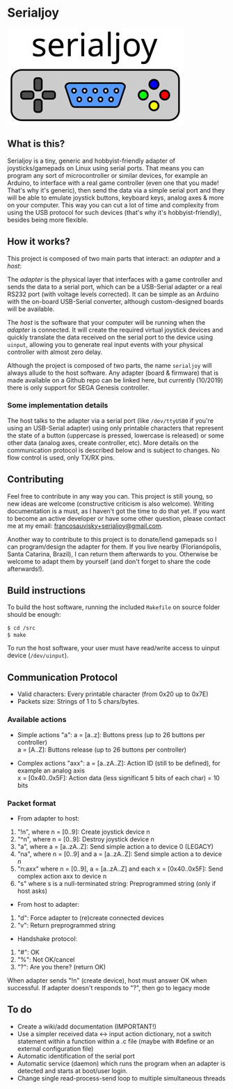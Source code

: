 # Serialjoy

![serialjoy logo](/doc/serialjoy.svg)

## What is this?

Serialjoy is a tiny, generic and hobbyist-friendly adapter of joysticks/gamepads on Linux using serial ports. That means you can program any sort of microcontroller or similar devices, for example an Arduino, to interface with a real game controller (even one that you made! That's why it's generic), then send the data via a simple serial port and they will be able to emulate joystick buttons, keyboard keys, analog axes & more on your computer. This way you can cut a lot of time and complexity from using the USB protocol for such devices (that's why it's hobbyist-friendly), besides being more flexible.

## How it works?

This project is composed of two main parts that interact: an *adapter* and a *host*:

The *adapter* is the physical layer that interfaces with a game controller and sends the data to a serial port, which can be a USB-Serial adapter or a real RS232 port (with voltage levels corrected). It can be simple as an Arduino with the on-board USB-Serial converter, although custom-designed boards will be available.

The *host* is the software that your computer will be running when the *adapter* is connected. It will create the required virtual joystick devices and quickly translate the data received on the serial port to the device using `uinput`, allowing you to generate real input events with your physical controller with almost zero delay.

Although the project is composed of two parts, the name `serialjoy` will always allude to the host software. Any adapter (board & firmware) that is made available on a Github repo can be linked here, but currently (10/2019) there is only support for SEGA Genesis controller.

### Some implementation details

The host talks to the adapter via a serial port (like `/dev/ttyUSB0` if you're using an USB-Serial adapter) using only printable characters that represent the state of a button (uppercase is pressed, lowercase is released) or some other data (analog axes, create controller, etc). More details on the communication protocol is described below and is subject to changes. No flow control is used, only TX/RX pins.

## Contributing

Feel free to contribute in any way you can. This project is still young, so new ideas are welcome (constructive criticism is also welcome). Writing documentation is a must, as I haven't got the time to do that yet. If you want to become an active developer or have some other question, please contact me at my email: [francosauvisky+serialjoy@gmail.com](mailto:francosauvisky+serialjoy@gmail.com).

Another way to contribute to this project is to donate/lend gamepads so I can program/design the adapter for them. If you live nearby (Florianópolis, Santa Catarina, Brazil), I can return them afterwards to you. Otherwise be welcome to adapt them by yourself (and don't forget to share the code afterwards!).

## Build instructions

To build the host software, running the included `Makefile` on source folder should be enough:

```
$ cd /src
$ make
```

To run the host software, your user must have read/write access to uinput device (`/dev/uinput`).

## Communication Protocol

- Valid characters: Every printable character (from 0x20 up to 0x7E)
- Packets size: Strings of 1 to 5 chars/bytes.

### Available actions

- Simple actions "a":
a = [a..z]: Buttons press (up to 26 buttons per controller)  
a = [A..Z]: Buttons release (up to 26 buttons per controller)

- Complex actions "axx":
a = [a..zA..Z]: Action ID (still to be defined), for example an analog axis  
x = [0x40..0x5F]: Action data (less significant 5 bits of each char) = 10 bits

### Packet format

- From adapter to host:

1. "!n", where n = [0..9]: Create joystick device n
2. "^n", where n = [0..9]: Destroy joystick device n
3. "a", where a = [a..zA..Z]: Send simple action a to device 0 (LEGACY)
4. "na", where n = [0..9] and a = [a..zA..Z]: Send simple action a to device n
5. "n:axx" where n = [0..9], a = [a..zA..Z] and each x = [0x40..0x5F]: Send complex action axx to device n
6. "s" where s is a null-terminated string: Preprogrammed string (only if host asks)

- From host to adapter:

1. "d": Force adapter to (re)create connected devices
2. "v": Return preprogrammed string

- Handshake protocol:

1. "#": OK
2. "%": Not OK/cancel
3. "?": Are you there? (return OK)

When adapter sends "!n" (create device), host must answer OK when successful.
If adapter doesn't responds to "?", then go to legacy mode

## To do

- Create a wiki/add documentation (IMPORTANT!)
- Use a simpler received data <-> input action dictionary, not a switch statement within a function within a .c file (maybe with #define or an external configuration file)
- Automatic identification of the serial port
- Automatic service (daemon) which runs the program when an adapter is detected and starts at boot/user login.
- Change single read-process-send loop to multiple simultaneous threads
